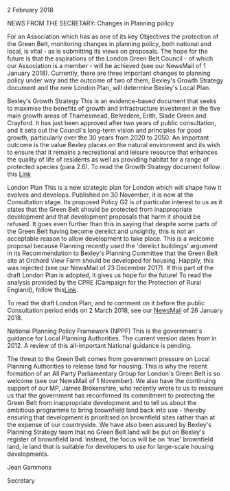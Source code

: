 2 February 2018

NEWS FROM THE SECRETARY: Changes in Planning policy

For an Association which has as one of its key Objectives the protection of the Green Belt, monitoring changes in planning policy, both national and local, is vital - as is submitting its views on proposals. The hope for the future is that the aspirations of the London Green Belt Council - of which our Association is a member - will be achieved (see our NewsMail of 1 January 2018). Currently, there are three important changes to planning policy under way and the outcome of two of them, Bexley's Growth Strategy document and the new London Plan, will determine Bexley's Local Plan.

Bexley's Growth Strategy This is an evidence-based document that seeks to maximise the benefits of growth and infrastructure investment in the five main growth areas of Thamesmead, Belvedere, Erith, Slade Green and Crayford. It has just been approved after two years of public consultation, and it sets out the Council's long-term vision and principles for good growth, particularly over the 30 years from 2020 to 2050. An important outcome is the value Bexley places on the natural environment and its wish to ensure that it remains a recreational and leisure resource that enhances the quality of life of residents as well as providing habitat for a range of protected species (para 2.6). To read the Growth Strategy document follow this [Link](https://www.bexley.gov.uk/news/bexleys-growth-strategy-published)

London Plan This is a new strategic plan for London which will shape how it evolves and develops. Published on 30 November, it is now at the Consultation stage. Its proposed Policy G2 is of particular interest to us as it states that the Green Belt should be protected from inappropriate development and that development proposals that harm it should be refused. It goes even further than this in saying that despite some parts of the Green Belt having become derelict and unsightly, this is not an acceptable reason to allow development to take place. This is a welcome proposal because Planning recently used the 'derelict buildings' argument in its Recommendation to Bexley's Planning Committee that the Green Belt site at Orchard View Farm should be developed for housing. Happily, this was rejected (see our NewsMail of 23 December 2017). If this part of the draft London Plan is adopted, it gives us hope for the future! To read the analysis provided by the CPRE (Campaign for the Protection of Rural England), follow this[Link](http://www.northcrayresidents.org.uk/pdf_docs/cpre_london_ebulletin_jan_2018.pdf).

To read the draft London Plan, and to comment on it before the public Consultation period ends on 2 March 2018, see our [NewsMail](http://www.northcrayresidents.org.uk/newsmail_files/nm0386.html) of 26 January 2018.

National Planning Policy Framework (NPPF) This is the government's guidance for Local Planning Authorities. The current version dates from in 2012. A review of this all-important National guidance is pending.

The threat to the Green Belt comes from government pressure on Local Planning Authorities to release land for housing. This is why the recent formation of an All Party Parliamentary Group for London's Green Belt is so welcome (see our NewsMail of 1 November). We also have the continuing support of our MP, James Brokenshire, who recently wrote to us to reassure us that the government has reconfirmed its commitment to protecting the Green Belt from inappropriate development and to tell us about the ambitious programme to bring brownfield land back into use - thereby ensuring that development is prioritised on brownfield sites rather than at the expense of our countryside. We have also been assured by Bexley's Planning Strategy team that no Green Belt land will be put on Bexley's register of brownfield land. Instead, the focus will be on 'true' brownfield land, ie land that is suitable for developers to use for large-scale housing developments.

Jean Gammons

Secretary

